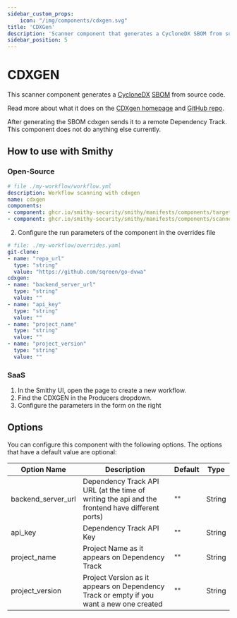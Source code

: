 ```yaml
---
sidebar_custom_props:
    icon: "/img/components/cdxgen.svg"
title: 'CDXGen'
description: 'Scanner component that generates a CycloneDX SBOM from source code.'
sidebar_position: 5
---
```


# CDXGEN

This scanner component generates
a [CycloneDX](https://cyclonedx.org/) [SBOM](https://scribesecurity.com/sbom/#definition-of-software-bill-of-materials)
from source code.

Read more about what it does on
the [CDXgen homepage](https://cyclonedx.github.io/cdxgen/#/)
and [GitHub repo](https://github.com/CycloneDX/cdxgen).

After generating the SBOM cdxgen sends it to a remote Dependency Track.
This component does not do anything else currently.

## How to use with Smithy

### Open-Source

```yaml
# file ./my-workflow/workflow.yml
description: Workflow scanning with cdxgen
name: cdxgen
components:
- component: ghcr.io/smithy-security/smithy/manifests/components/targets/git-clone:v1.3.2
- component: ghcr.io/smithy-security/smithy/manifests/components/scanners/cdxgen:v1.2.2
```

2. Configure the run parameters of the component in the overrides file

```yaml
# file: ./my-workflow/overrides.yaml
git-clone:
- name: "repo_url"
  type: "string"
  value: "https://github.com/sqreen/go-dvwa"
cdxgen:
- name: "backend_server_url"
  type: "string"
  value: ""
- name: "api_key"
  type: "string"
  value: ""
- name: "project_name"
  type: "string"
  value: ""
- name: "project_version"
  type: "string"
  value: ""
```

### SaaS

1. In the Smithy UI, open the page to create a new workflow.
2. Find the CDXGEN in the Producers dropdown.
3. Configure the parameters in the form on the right

## Options

You can configure this component with the following options. The options that
have a default value are optional:

| Option Name          | Description                                                                                     | Default | Type   |
|----------------------|-------------------------------------------------------------------------------------------------|---------|--------|
| backend\_server\_url | Dependency Track API URL (at the time of writing the api and the frontend have different ports) | ""      | String |
| api\_key             | Dependency Track API  Key                                                                       | ""      | String |
| project\_name        | Project Name as it appears on Dependency Track                                                  | ""      | String |
| project\_version     | Project Version as it appears on Dependency Track or empty if you want a new one created        | ""      | String |

